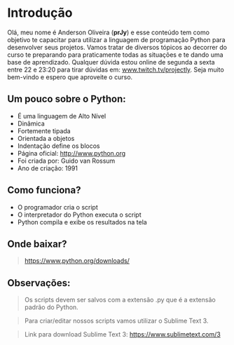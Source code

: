 # Introdução

Olá, meu nome é Anderson Oliveira (**prJy**) e esse conteúdo tem como objetivo te capacitar para utilizar a linguagem de programação Python para desenvolver seus projetos.
Vamos tratar de diversos tópicos ao decorrer do curso te preparando para praticamente todas as situações e te dando uma base de aprendizado.
Qualquer dúvida estou online de segunda a sexta entre 22 e 23:20 para tirar dúvidas em: www.twitch.tv/projectly.
Seja muito bem-vindo e espero que aproveite o curso.

## Um pouco sobre o Python:

- É uma linguagem de Alto Nível
- Dinâmica
- Fortemente tipada
- Orientada a objetos
- Indentação define os blocos
- Página oficial: http://www.python.org
- Foi criada por: Guido van Rossum
- Ano de criação: 1991

## Como funciona?

- O programador cria o script
- O interpretador do Python executa o script
- Python compila e exibe os resultados na tela

## Onde baixar?

> https://www.python.org/downloads/

## Observações:

> Os scripts devem ser salvos com a extensão .py que é a extensão padrão do Python.

> Para criar/editar nossos scripts vamos utilizar o Sublime Text 3.

> Link para download Sublime Text 3: https://www.sublimetext.com/3
